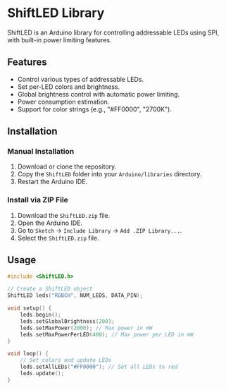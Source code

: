 # ShiftLED Library

ShiftLED is an Arduino library for controlling addressable LEDs using SPI, with built-in power limiting features.

## Features

- Control various types of addressable LEDs.
- Set per-LED colors and brightness.
- Global brightness control with automatic power limiting.
- Power consumption estimation.
- Support for color strings (e.g., "#FF0000", "2700K").

## Installation

### Manual Installation

1. Download or clone the repository.
2. Copy the `ShiftLED` folder into your `Arduino/libraries` directory.
3. Restart the Arduino IDE.

### Install via ZIP File

1. Download the `ShiftLED.zip` file.
2. Open the Arduino IDE.
3. Go to `Sketch` -> `Include Library` -> `Add .ZIP Library...`.
4. Select the `ShiftLED.zip` file.

## Usage

```cpp
#include <ShiftLED.h>

// Create a ShiftLED object
ShiftLED leds("RGBCH", NUM_LEDS, DATA_PIN);

void setup() {
    leds.begin();
    leds.setGlobalBrightness(200);
    leds.setMaxPower(2000); // Max power in mW
    leds.setMaxPowerPerLED(400); // Max power per LED in mW
}

void loop() {
    // Set colors and update LEDs
    leds.setAllLEDs("#FF0000"); // Set all LEDs to red
    leds.update();
}
